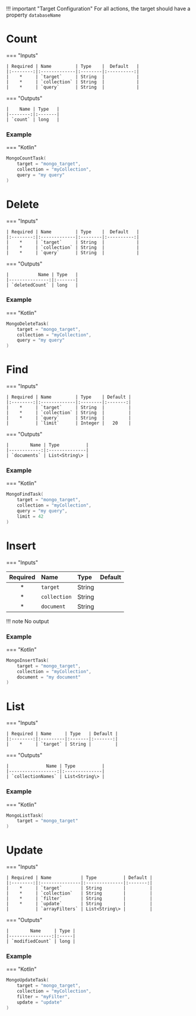 !!! important "Target Configuration"
    For all actions, the target should have a property `databaseName`


# Count

=== "Inputs"

    | Required | Name         | Type    |  Default   |
    |:--------:|:-------------|:--------|:----------:|
    |    *     | `target`     | String  |            |
    |    *     | `collection` | String  |            |
    |    *     | `query`      | String  |            |

=== "Outputs"

    |    Name | Type   |
    |--------:|:-------|
    | `count` | long   |

### Example

=== "Kotlin"
``` kotlin
MongoCountTask(
    target = "mongo_target",
    collection = "myCollection",
    query = "my query"
)
```

# Delete

=== "Inputs"

    | Required | Name         | Type    |  Default   |
    |:--------:|:-------------|:--------|:----------:|
    |    *     | `target`     | String  |            |
    |    *     | `collection` | String  |            |
    |    *     | `query`      | String  |            |

=== "Outputs"

    |           Name | Type   |
    |---------------:|:-------|
    | `deletedCount` | long   |

### Example

=== "Kotlin"
``` kotlin
MongoDeleteTask(
    target = "mongo_target",
    collection = "myCollection",
    query = "my query"
)
```

# Find

=== "Inputs"

    | Required | Name         | Type    | Default |
    |:--------:|:-------------|:--------|:-------:|
    |    *     | `target`     | String  |         |
    |    *     | `collection` | String  |         |
    |    *     | `query`      | String  |         |
    |          | `limit`      | Integer |   20    |

=== "Outputs"

    |        Name | Type          |
    |------------:|:--------------|
    | `documents` | List<String\> |

### Example

=== "Kotlin"
``` kotlin
MongoFindTask(
    target = "mongo_target",
    collection = "myCollection",
    query = "my query",
    limit = 42
)
```

# Insert

=== "Inputs"

| Required | Name         | Type    | Default |
|:--------:|:-------------|:--------|:-------:|
|    *     | `target`     | String  |         |
|    *     | `collection` | String  |         |
|    *     | `document`   | String  |         |

!!! note
    No output

### Example

=== "Kotlin"
``` kotlin
MongoInsertTask(
    target = "mongo_target",
    collection = "myCollection",
    document = "my document"
)
```

# List

=== "Inputs"

    | Required | Name     | Type   | Default |
    |:--------:|:---------|:-------|:-------:|
    |    *     | `target` | String |         |

=== "Outputs"

    |              Name | Type          |
    |------------------:|:--------------|
    | `collectionNames` | List<String\> |

### Example

=== "Kotlin"
``` kotlin
MongoListTask(
    target = "mongo_target"
)
```

# Update

=== "Inputs"

    | Required | Name           | Type          | Default |
    |:--------:|:---------------|:--------------|:-------:|
    |    *     | `target`       | String        |         |
    |    *     | `collection`   | String        |         |
    |    *     | `filter`       | String        |         |
    |    *     | `update`       | String        |         |
    |          | `arrayFilters` | List<String\> |         |

=== "Outputs"

    |        Name     | Type |
    |----------------:|:-----|
    | `modifiedCount` | long |

### Example

=== "Kotlin"
``` kotlin
MongoUpdateTask(
    target = "mongo_target",
    collection = "myCollection",
    filter = "myFilter",
    update = "update"
)
```
